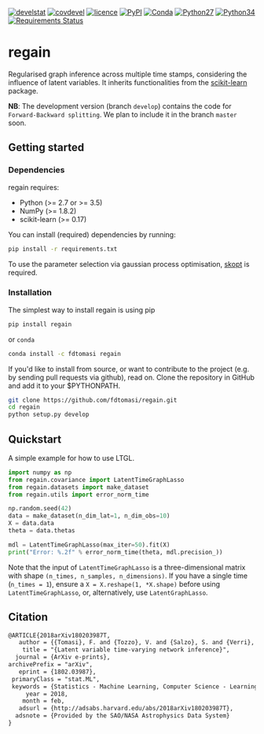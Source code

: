 [![develstat](https://travis-ci.org/fdtomasi/regain.svg?branch=master)](https://travis-ci.org/fdtomasi/regain) [![covdevel](http://codecov.io/github/fdtomasi/regain/coverage.svg?branch=master)](http://codecov.io/github/fdtomasi/regain?branch=master) [![licence](https://img.shields.io/badge/licence-BSD-blue.svg)](http://opensource.org/licenses/BSD-3-Clause) [![PyPI](https://img.shields.io/pypi/v/regain.svg)](https://pypi.python.org/pypi/regain) [![Conda](https://img.shields.io/conda/v/fdtomasi/regain.svg)](https://anaconda.org/fdtomasi/regain) [![Python27](https://img.shields.io/badge/python-2.7-blue.svg)](https://badge.fury.io/py/regain) [![Python34](https://img.shields.io/badge/python-3.5-blue.svg)](https://badge.fury.io/py/regain) [![Requirements Status](https://requires.io/github/fdtomasi/regain/requirements.svg?branch=master)](https://requires.io/github/fdtomasi/regain/requirements/?branch=master)

# regain
Regularised graph inference across multiple time stamps, considering the influence of latent variables.
It inherits functionalities from the [scikit-learn](https://github.com/scikit-learn/scikit-learn) package.

**NB**: The development version (branch `develop`) contains the code for `Forward-Backward splitting`.
We plan to include it in the branch `master` soon.

## Getting started
### Dependencies
regain requires:
- Python (>= 2.7 or >= 3.5)
- NumPy (>= 1.8.2)
- scikit-learn (>= 0.17)

You can install (required) dependencies by running:
```bash
pip install -r requirements.txt
```

To use the parameter selection via gaussian process optimisation, [skopt](https://scikit-optimize.github.io/) is required.

### Installation
The simplest way to install regain is using pip
```bash
pip install regain
```
or `conda`

```bash
conda install -c fdtomasi regain
```

If you'd like to install from source, or want to contribute to the project (e.g. by sending pull requests via github), read on. Clone the repository in GitHub and add it to your $PYTHONPATH.
```bash
git clone https://github.com/fdtomasi/regain.git
cd regain
python setup.py develop
```

## Quickstart
A simple example for how to use LTGL.
```python
import numpy as np
from regain.covariance import LatentTimeGraphLasso
from regain.datasets import make_dataset
from regain.utils import error_norm_time

np.random.seed(42)
data = make_dataset(n_dim_lat=1, n_dim_obs=10)
X = data.data
theta = data.thetas

mdl = LatentTimeGraphLasso(max_iter=50).fit(X)
print("Error: %.2f" % error_norm_time(theta, mdl.precision_))
```
Note that the input of `LatentTimeGraphLasso` is a three-dimensional matrix with shape `(n_times, n_samples, n_dimensions)`.
If you have a single time (`n_times = 1`), ensure a `X = X.reshape(1, *X.shape)` before using `LatentTimeGraphLasso`, or, alternatively, use `LatentGraphLasso`.


## Citation
```latex
@ARTICLE{2018arXiv180203987T,
   author = {{Tomasi}, F. and {Tozzo}, V. and {Salzo}, S. and {Verri}, A.},
    title = "{Latent variable time-varying network inference}",
  journal = {ArXiv e-prints},
archivePrefix = "arXiv",
   eprint = {1802.03987},
 primaryClass = "stat.ML",
 keywords = {Statistics - Machine Learning, Computer Science - Learning},
     year = 2018,
    month = feb,
   adsurl = {http://adsabs.harvard.edu/abs/2018arXiv180203987T},
  adsnote = {Provided by the SAO/NASA Astrophysics Data System}
}
```
